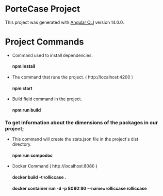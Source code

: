 # PorteCase Project

This project was generated with [Angular CLI](https://github.com/angular/angular-cli) version 14.0.0.

# Project Commands
* Command used to install dependencies.
  #### npm install
* The command that runs the project. ( http://localhost:4200 )
  #### npm start
* Build field command in the project.
  #### npm run build

### To get information about the dimensions of the packages in our project;
* This command will create the stats.json file in the project's dist directory.
  #### npm run compodoc
* Docker Command ( http://localhost:8080 )
  ####  docker build -t rolliccase .
  ####  docker container run -d -p 8080:80 --name=rolliccase rolliccase
